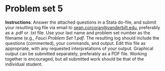 # Problem set 5

**Instructions**: Answer the attached questions in a Stata do-file, and submit your resulting log file via email to sean.corcoran@vanderbilt.edu, preferably as a .pdf or .txt file. Use your last name and problem set number as the filename (e.g., *Fauci Problem Set 1.pdf*. The resulting log should include the questions (commented), your commands, and output. Edit this file as appropriate, with any requested interpretations of your output. Graphical output can be submitted separately, preferably as a PDF file. Working together is encouraged, but all submitted work should be that of the individual student.